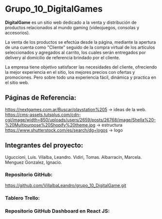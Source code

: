 # Grupo_10_DigitalGames

 **DigitalGame** es un sitio web dedicado a la venta y distribución de productos relacionados al mundo gaming (videojuegos, consolas y accesorios).

La venta de los productos se efectúa desde la página, mediante la apertura de una cuenta como "Cliente" seguido de la compra virtual de los artículos seleccionados y agregados al carrito, los cuales serán entregados por delivery al domicilio de referencia brindado por el cliente.

La empresa tiene objetivo satisfacer las necesidades del cliente, ofreciendo  la mejor experiencia en el sitio, los mejores precios con ofertas y promociones. Pero sobre todo una experiencia fácil, dinámica y practica en el sitio web.

## Páginas de Referencia:
https://nextgames.com.ar/Buscar/playstation%205 ->  ideas de la web.
https://cms-assets.tutsplus.com/cdn-cgi/image/width=850/uploads/users/2659/posts/26768/image/Shella%20-%20Multipurpose%20Shopify%20theme.jpg -> estructura
https://www.shutterstock.com/es/search/dg+logos -> logo


<!-- - https://www.dvino.com.ar  -> filtros y categorías
- https://www.varietalvinoteca.com.ar -> animaciones de página principal
- https://frappe.com.ar -> animaciones de página principal, estilo general de la página, datos requeridos para el registro del cliente y filtro de productos.
- https://www.vinotecacampos.com.ar -> diferentes vistas al seleccionar un producto.
- https://soilwines.com.ar -> linda introducción de imágenes y font-family
- https://kiria.com.ar/ -> presentación original de la empresa y de los productos y servicios ofrecidos.
- https://www.bonvivir.com -> sección de "Contacto".
- https://www.club-de-vinos.com -> estructura de la web. -->


## Integrantes del proyecto:
Uguccioni, Luis.
Vilalba, Leandro.
Vidiri, Tomas.
Albarracín, Marcela.
Menguez Gonzalez, Ignacio.

### Repositorio GitHub:
https://github.com/VillalbaLeandro/grupo_10_DigitalGame.git

### Tablero Trello:

### Repositorio GitHub Dashboard en React JS:
